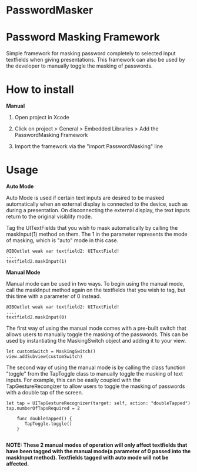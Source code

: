 # PasswordMasker
Password Masking Framework
==============

Simple framework for masking password completely to selected input textfields when giving presentations. This framework can also be used by the developer to manually toggle the masking of passwords.

How to install
==============

**Manual**

1. Open project in Xcode


2. Click on project > General > Embedded Libraries > Add the PasswordMasking Framework


3. Import the framework via the "import PasswordMasking" line

Usage
==============

**Auto Mode**

Auto Mode is used if certain text inputs are desired to be masked automatically when an external display is connected to the device, such as during a presentation. On disconnecting the external display, the text inputs return to the original visiblity mode.


Tag the UITextFields that you wish to mask automatically by calling the maskInput(1) method on them. The 1 in the parameter represents the mode of masking, which is "auto" mode in this case.


```
@IBOutlet weak var textfield2: UITextField!
....
textfield2.maskInput(1)
```


**Manual Mode**

Manual mode can be used in two ways. To begin using the manual mode, call the maskInput method again on the textfields that you wish to tag, but this time with a parameter of 0 instead.


```
@IBOutlet weak var textfield2: UITextField!
....
textfield2.maskInput(0)
```


The first way of using the manual mode comes with a pre-built switch that allows users to manually toggle the masking of the passwords. This can be used by instantiating the MaskingSwitch object and adding it to your view.

 ```
 let customSwitch = MaskingSwitch()
 view.addSubview(customSwitch)
 ```

The second way of using the manual mode is by calling the class function "toggle" from the TapToggle class to manually toggle the masking of text inputs. For example, this can be easily coupled with the TapGestureRecongizer to allow users to toggle the masking of passwords with a double tap of the screen.

```
let tap = UITapGestureRecognizer(target: self, action: "doubleTapped")
tap.numberOfTapsRequired = 2

    func doubleTapped() {
       TapToggle.toggle()
    }
    
```


**NOTE: These 2 manual modes of operation will only affect textfields that have been tagged with the manual mode(a parameter of 0 passed into the maskInput method). Textfields tagged with auto mode will not be affected.**
